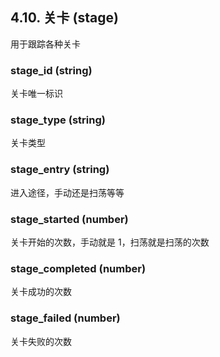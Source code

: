 ## 4.10. 关卡 (stage)

用于跟踪各种关卡

### stage\_id (string)

关卡唯一标识

### stage\_type (string)

关卡类型

### stage\_entry (string)

进入途径，手动还是扫荡等等

### stage\_started (number)

关卡开始的次数，手动就是 1，扫荡就是扫荡的次数

### stage\_completed (number)

关卡成功的次数

### stage\_failed (number)

关卡失败的次数



